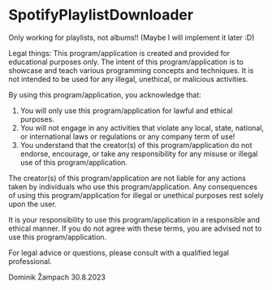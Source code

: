 # SpotifyPlaylistDownloader
Only working for playlists, not albums!! (Maybe I will implement it later :D)

Legal things:
This program/application is created and provided for educational purposes only. The intent of this program/application is to showcase and teach various programming concepts and techniques. It is not intended to be used for any illegal, unethical, or malicious activities.

By using this program/application, you acknowledge that:

1. You will only use this program/application for lawful and ethical purposes.
2. You will not engage in any activities that violate any local, state, national, or international laws or regulations or any company term of use!
3. You understand that the creator(s) of this program/application do not endorse, encourage, or take any responsibility for any misuse or illegal use of this program/application.

The creator(s) of this program/application are not liable for any actions taken by individuals who use this program/application. Any consequences of using this program/application for illegal or unethical purposes rest solely upon the user.

It is your responsibility to use this program/application in a responsible and ethical manner. If you do not agree with these terms, you are advised not to use this program/application.

For legal advice or questions, please consult with a qualified legal professional.

Dominik Žampach
30.8.2023

